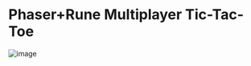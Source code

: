 # Phaser+Rune Multiplayer Tic-Tac-Toe 

![image](https://github.com/user-attachments/assets/a0d541c3-4740-4600-bf5e-f191671f6beb)

